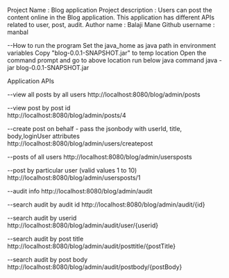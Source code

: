 Project Name : Blog application
Project description :  Users can post the content online in the Blog application. This application has different APIs related to user, post, audit.
Author name : Balaji Mane
Github username : manbal

--How to run the program
Set the java_home as java path in environment variables
Copy "blog-0.0.1-SNAPSHOT.jar" to temp location
Open the command prompt and go to above location
run below java command
java -jar blog-0.0.1-SNAPSHOT.jar


Application APIs

--view all posts by all users
http://localhost:8080/blog/admin/posts

--view post by post id  
http://localhost:8080/blog/admin/posts/4

--create post on behalf - pass the jsonbody with userId, title, body,loginUser attributes 
http://localhost:8080/blog/admin/users/createpost

--posts of all users
http://localhost:8080/blog/admin/usersposts

--post by particular user (valid values 1 to 10)
http://localhost:8080/blog/admin/usersposts/1

--audit info
http://localhost:8080/blog/admin/audit

--search audit by audit id
http://localhost:8080/blog/admin/audit/{id}

--search audit by userid
http://localhost:8080/blog/admin/audit/user/{userid}

--search audit by post title
http://localhost:8080/blog/admin/audit/posttitle/{postTitle}

--search audit by post body
http://localhost:8080/blog/admin/audit/postbody/{postBody}
 